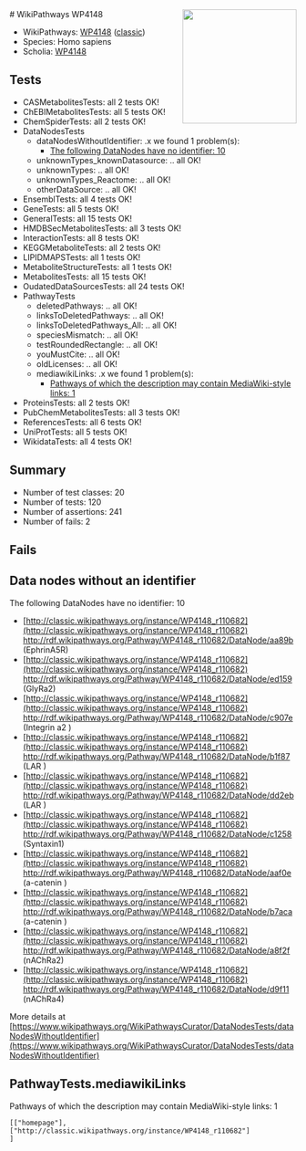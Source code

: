 <img style="float: right; width: 200px" src="https://upload.wikimedia.org/wikipedia/commons/thumb/8/83/Wplogo_with_text_500.png/640px-Wplogo_with_text_500.png" />
# WikiPathways WP4148

* WikiPathways: [WP4148](https://wikipathways.org/pathways/WP4148) ([classic](https://classic.wikipathways.org/instance/WP4148))
* Species: Homo sapiens
* Scholia: [WP4148](https://scholia.toolforge.org/wikipathways/WP4148)
## Tests
* CASMetabolitesTests: all 2 tests OK!
* ChEBIMetabolitesTests: all 5 tests OK!
* ChemSpiderTests: all 2 tests OK!
* DataNodesTests
    * dataNodesWithoutIdentifier: .x we found 1 problem(s):
        * [The following DataNodes have no identifier: 10](#8792c490)
    * unknownTypes_knownDatasource: .. all OK!
    * unknownTypes: .. all OK!
    * unknownTypes_Reactome: .. all OK!
    * otherDataSource: .. all OK!
* EnsemblTests: all 4 tests OK!
* GeneTests: all 5 tests OK!
* GeneralTests: all 15 tests OK!
* HMDBSecMetabolitesTests: all 3 tests OK!
* InteractionTests: all 8 tests OK!
* KEGGMetaboliteTests: all 2 tests OK!
* LIPIDMAPSTests: all 1 tests OK!
* MetaboliteStructureTests: all 1 tests OK!
* MetabolitesTests: all 15 tests OK!
* OudatedDataSourcesTests: all 24 tests OK!
* PathwayTests
    * deletedPathways: .. all OK!
    * linksToDeletedPathways: .. all OK!
    * linksToDeletedPathways_All: .. all OK!
    * speciesMismatch: .. all OK!
    * testRoundedRectangle: .. all OK!
    * youMustCite: .. all OK!
    * oldLicenses: .. all OK!
    * mediawikiLinks: .x we found 1 problem(s):
        * [Pathways of which the description may contain MediaWiki-style links: 1](#da69cf45)
* ProteinsTests: all 2 tests OK!
* PubChemMetabolitesTests: all 3 tests OK!
* ReferencesTests: all 6 tests OK!
* UniProtTests: all 5 tests OK!
* WikidataTests: all 4 tests OK!


## Summary

* Number of test classes: 20
* Number of tests: 120
* Number of assertions: 241
* Number of fails: 2

## Fails

<a name="8792c490" />

## Data nodes without an identifier

The following DataNodes have no identifier: 10

* [http://classic.wikipathways.org/instance/WP4148_r110682](http://classic.wikipathways.org/instance/WP4148_r110682) http://rdf.wikipathways.org/Pathway/WP4148_r110682/DataNode/aa89b (EphrinA5R)
* [http://classic.wikipathways.org/instance/WP4148_r110682](http://classic.wikipathways.org/instance/WP4148_r110682) http://rdf.wikipathways.org/Pathway/WP4148_r110682/DataNode/ed159 (GlyRa2)
* [http://classic.wikipathways.org/instance/WP4148_r110682](http://classic.wikipathways.org/instance/WP4148_r110682) http://rdf.wikipathways.org/Pathway/WP4148_r110682/DataNode/c907e (Integrin a2
)
* [http://classic.wikipathways.org/instance/WP4148_r110682](http://classic.wikipathways.org/instance/WP4148_r110682) http://rdf.wikipathways.org/Pathway/WP4148_r110682/DataNode/b1f87 (LAR
)
* [http://classic.wikipathways.org/instance/WP4148_r110682](http://classic.wikipathways.org/instance/WP4148_r110682) http://rdf.wikipathways.org/Pathway/WP4148_r110682/DataNode/dd2eb (LAR
)
* [http://classic.wikipathways.org/instance/WP4148_r110682](http://classic.wikipathways.org/instance/WP4148_r110682) http://rdf.wikipathways.org/Pathway/WP4148_r110682/DataNode/c1258 (Syntaxin1)
* [http://classic.wikipathways.org/instance/WP4148_r110682](http://classic.wikipathways.org/instance/WP4148_r110682) http://rdf.wikipathways.org/Pathway/WP4148_r110682/DataNode/aaf0e (a-catenin
)
* [http://classic.wikipathways.org/instance/WP4148_r110682](http://classic.wikipathways.org/instance/WP4148_r110682) http://rdf.wikipathways.org/Pathway/WP4148_r110682/DataNode/b7aca (a-catenin
)
* [http://classic.wikipathways.org/instance/WP4148_r110682](http://classic.wikipathways.org/instance/WP4148_r110682) http://rdf.wikipathways.org/Pathway/WP4148_r110682/DataNode/a8f2f (nAChRa2)
* [http://classic.wikipathways.org/instance/WP4148_r110682](http://classic.wikipathways.org/instance/WP4148_r110682) http://rdf.wikipathways.org/Pathway/WP4148_r110682/DataNode/d9f11 (nAChRa4)


More details at [https://www.wikipathways.org/WikiPathwaysCurator/DataNodesTests/dataNodesWithoutIdentifier](https://www.wikipathways.org/WikiPathwaysCurator/DataNodesTests/dataNodesWithoutIdentifier)

<a name="da69cf45" />

## PathwayTests.mediawikiLinks

Pathways of which the description may contain MediaWiki-style links: 1
```
[["homepage"],
["http://classic.wikipathways.org/instance/WP4148_r110682"]
]
```

